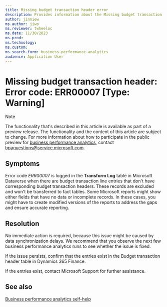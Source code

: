 ```yaml
---
title: Missing budget transaction header error
description: Provides information about the Missing budget transaction header error (error code ERR00007) in business performance analytics in Microsoft Dynamics 365 Finance.
author: jinniew
ms.author: jiwo
ms.reviewer: twheeloc 
ms.date: 11/30/2023
ms.prod: 
ms.technology:
ms.custom:
ms.search.form: business-performance-analytics
audience: Application User
---
```

# Missing budget transaction header: Error code: ERR00007 [Type: Warning]

> [!NOTE]
> The functionality that's described in this article is available as part of a preview release. The functionality and the content of this article are subject to change. For more information about how to participate in the public preview for [business performance analytics](/dynamics365/finance/business-performance-analytics/business-performance-analytics-home-page), contact <bpaquestions@service.microsoft.com>.

## Symptoms

Error code *ERR00007* is logged in the **Transform Log** table in Microsoft Dataverse when there are budget transaction line entries that don't have corresponding budget transaction headers. These records are excluded and won't be transferred to fact tables. Some Microsoft reports might show either fields that have no data or incomplete records. In these cases, you might have to create modified versions of the reports to address the gaps and ensure accurate reporting.

## Resolution

No immediate action is required, because this issue might be caused by data synchronization delays. We recommend that you observe the next few business performance analytics runs to see whether the issue is fixed.

If the issue persists, confirm that the entries exist in the Budget transaction header table in Dynamics 365 Finance.

If the entries exist, contact Microsoft Support for further assistance.

## See also

[Business performance analytics self-help](business-performance-analytics-self-help-overview.md)
